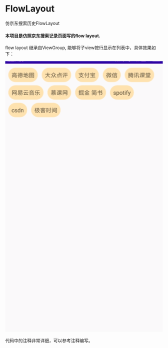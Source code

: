 # FlowLayout
仿京东搜索历史FlowLayout

#### 本项目是仿照京东搜索记录页面写的flow layout.

flow layout 继承自ViewGroup, 能够将子view按行显示在列表中，具体效果如下：

![运行效果](./app/sample_img/sample_img.png)


代码中的注释非常详细，可以参考注释编写。
